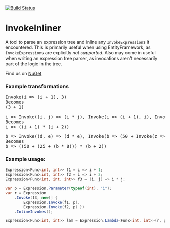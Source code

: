 [![Build Status](https://travis-ci.org/rjrudman/.NET-Expression-Utilities.svg?branch=master)](https://travis-ci.org/rjrudman/.NET-Expression-Utilities)

# InvokeInliner

A tool to parse an expression tree and inline any `InvokeExpression`s it encountered. This is primarily useful when using EntityFramework, as `InvokeExpression`s are explicitly *not supported*. Also may come in useful when writing an expression tree parser, as invocations aren't necessarily part of the logic in the tree.

Find us on [NuGet](https://www.nuget.org/packages/InvokeInliner/1.0.0)

### Example transformations

<pre>
Invoke(i => (i + 1), 3)
Becomes 
(3 + 1)
</pre>

<pre>
i => Invoke((i, j) => (i * j), Invoke(i => (i + 1), i), Invoke(i => (i + 2), i))
Becomes
i => ((i + 1) * (i + 2))
</pre>
<pre>
b => Invoke((d, e) => (d * e), Invoke(b => (50 + Invoke(z => (25 + Invoke(h => (h * 8), z)), b)), b), Invoke(c => (c + 2), b))
Becomes
b => ((50 + (25 + (b * 8))) * (b + 2))  
</pre>

### Example usage:

```cs
Expression<Func<int, int>> f1 = i => i + 1;
Expression<Func<int, int>> f2 = i => i + 2;
Expression<Func<int, int, int>> f3 = (i, j) => i * j;

var p = Expression.Parameter(typeof(int), "i");
var r = Expression
    .Invoke(f3, new[] { 
        Expression.Invoke(f1, p), 
        Expression.Invoke(f2, p) }) 
    .InlineInvokes();

Expression<Func<int, int>> lam = Expression.Lambda<Func<int, int>>(r, p);
```
